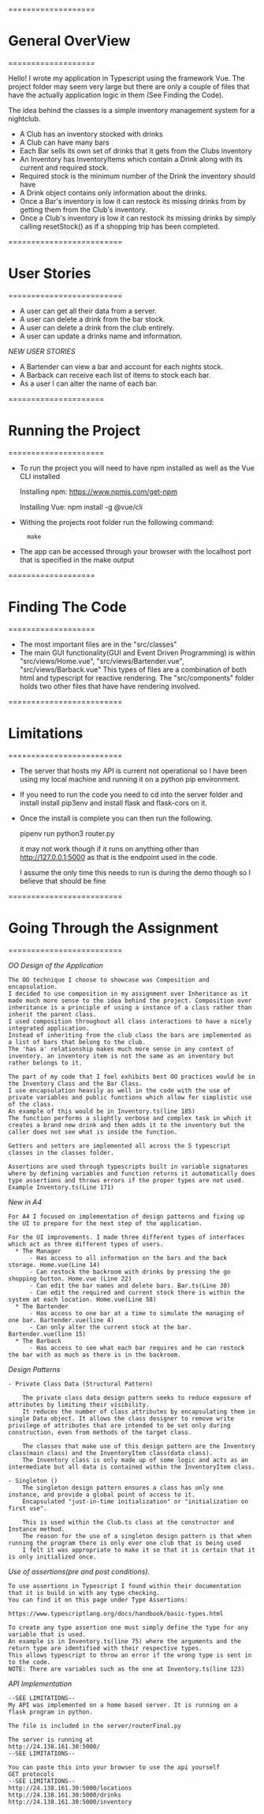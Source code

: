 ===================
# General OverView
===================

 Hello! I wrote my application in Typescript using the framework Vue.
 The project folder may seem very large but there are only
 a couple of files that have the actually application logic in them (See Finding the Code).

 The idea behind the classes is a simple inventory management system for a nightclub.

  - A Club has an inventory stocked with drinks
  - A Club can have many bars
  - Each Bar sells its own set of drinks that it gets from the Clubs inventory
  - An Inventory has InventoryItems which contain a Drink along with its current and required stock.
  - Required stock is the minimum number of the Drink the inventory should have
  - A Drink object contains only information about the drinks.
  - Once a Bar's inventory is low it can restock its missing drinks from by getting them from the Club's inventory.
  - Once a Club's inventory is low it can restock its missing drinks
    by simply calling resetStock() as if a shopping trip has been completed.

=========================
# User Stories
=========================

  - A user can get all their data from a server.
  - A user can delete a drink from the bar stock.
  - A user can delete a drink from the club entirely.
  - A user can update a drinks name and information.

  *NEW USER STORIES*

  - A Bartender can view a bar and account for each nights stock.
  - A Barback can receive each list of items to stock each bar.
  - As a user I can alter the name of each bar.

=====================
# Running the Project
=====================

  - To run the project you will need to have npm installed as well as the Vue CLI installed

      Installing npm:
          https://www.npmjs.com/get-npm

      Installing Vue:
          npm install -g @vue/cli

  - Withing the projects root folder run the following command:

          make

  - The app can be accessed through your browser with the localhost port that is specified in the make output

===================
# Finding The Code
===================

  * The most important files are in the "src/classes"
  * The main GUI functionality(GUI and Event Driven Programming) is within   "src/views/Home.vue", "src/views/Bartender.vue", "src/views/Barback.vue"
    This types of files are a combination of both html and typescript for reactive rendering.
    The "src/components" folder holds two other files that have have rendering involved.

=========================
# Limitations
=========================

  * The server that hosts my API is current not operational so
  I have been using my local machine and running it on a python pip environment.
  * If you need to run the code you need to cd into the server folder and install install pip3env and install flask and flask-cors on it.
  * Once the install is complete you can then run the following.

    pipenv run python3 router.py

    it may not work though if it runs on anything other than http://127.0.0.1:5000 as that is the endpoint used in the code.

    I assume the only time this needs to run is during the demo though so I believe that should be fine

=========================
# Going Through the Assignment
=========================

  *OO Design of the Application*

    The OO technique I choose to showcase was Composition and encapsulation.
    I decided to use composition in my assignment over Inheritance as it made much more sense to the idea behind the project. Composition over inheritance is a principle of using a instance of a class rather than inherit the parent class.
    I used composition throughout all class interactions to have a nicely integrated application.
    Instead of inheriting from the club class the bars are implemented as a list of bars that belong to the club.
    The 'has a' relationship makes much more sense in any context of inventory. an inventory item is not the same as an inventory but rather belongs to it.

    The part of my code that I feel exhibits best OO practices would be in the Inventory Class and the Bar Class.
    I use encapsulation heavily as well in the code with the use of private variables and public functions which allow for simplistic use of the class.
    An example of this would be in Inventory.ts(line 185)
    The function performs a slightly verbose and complex task in which it creates a brand new drink and then adds it to the inventory but the caller does not see what is inside the function.

    Getters and setters are implemented all across the 5 typescript classes in the classes folder.

    Assertions are used through typescripts built in variable signatures where by defining variables and function returns it automatically does type assertions and throws errors if the proper types are not used. Example Inventory.ts(Line 171)

  *New in A4*

    For A4 I focused on implementation of design patterns and fixing up the UI to prepare for the next step of the application.

    For the UI improvements. I made three different types of interfaces which act as three different types of users.
      * The Manager
          - Has access to all information on the bars and the back storage. Home.vue(Line 14)
          - Can restock the backroom with drinks by pressing the go shopping button. Home.vue (Line 22)
          - Can edit the bar names and delete bars. Bar.ts(Line 30)
          - Can edit the required and current stock there is within the system at each location. Home.vue(Line 58)
      * The Bartender
          - Has access to one bar at a time to simulate the managing of one bar. Bartender.vue(line 4)
          - Can only alter the current stock at the bar. Bartender.vue(line 15)
      * The Barback
          - Has access to see what each bar requires and he can restock the bar with as much as there is in the backroom.

  *Design Patterns*

    - Private Class Data (Structural Pattern)

        The private class data design pattern seeks to reduce exposure of attributes by limiting their visibility.
        It reduces the number of class attributes by encapsulating them in single Data object. It allows the class designer to remove write privilege of attributes that are intended to be set only during construction, even from methods of the target class.

        The classes that make use of this design pattern are the Inventory class(main class) and the InventoryItem class(data class).
        The Inventory class is only made up of some logic and acts as an intermediate but all data is contained within the InventoryItem class.

    - Singleton ()
        The singleton design pattern ensures a class has only one instance, and provide a global point of access to it.
        Encapsulated "just-in-time initialization" or "initialization on first use".

        This is used within the Club.ts class at the constructor and Instance method.
        The reason for the use of a singleton design pattern is that when running the program there is only ever one club that is being used
        I felt it was appropriate to make it so that it is certain that it is only initialized once.

  *Use of assertions(pre and post conditions).*

    To use assertions in Typescript I found within their documentation that it is build in with any type checking.
    You can find it on this page under Type Assertions:

    https://www.typescriptlang.org/docs/handbook/basic-types.html

    To create any type assertion one must simply define the type for any variable that is used.
    An example is in Inventory.ts(line 75) where the arguments and the return type are identified with their respective types.
    This allows typescript to throw an error if the wrong type is sent in to the code.
    NOTE: There are variables such as the one at Inventory.ts(line 123)

  *API Implementation*

    --SEE LIMITATIONS--
    My API was implemented on a home based server. It is running on a flask program in python.

    The file is included in the server/routerFinal.py

    The server is running at
    http://24.138.161.30:5000/
    --SEE LIMITATIONS--

    You can paste this into your browser to use the api yourself
    GET protocols
    --SEE LIMITATIONS--
    http://24.138.161.30:5000/locations
    http://24.138.161.30:5000/drinks
    http://24.138.161.30:5000/inventory

